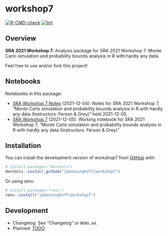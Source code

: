 
<!-- README.md is generated from README.Rmd. Please edit that file -->

# workshop7

<!-- badges: start -->

[![R-CMD-check](https://github.com/jabenninghoff/workshop7/workflows/R-CMD-check/badge.svg)](https://github.com/jabenninghoff/workshop7/actions)
[![lint](https://github.com/jabenninghoff/workshop7/workflows/lint/badge.svg)](https://github.com/jabenninghoff/workshop7/actions)
<!-- badges: end -->

## Overview

**SRA 2021 Workshop 7:** Analysis package for SRA 2021 Workshop 7: Monte
Carlo simulation and probability bounds analysis in R with hardly any
data.

Feel free to use and/or fork this project!

## Notebooks

Notebooks in this package:

-   [SRA Workshop 7
    Notes](https://jabenninghoff.github.io/workshop7/workshop-notes.html)
    (2021-12-04): Notes for SRA 2021 Workshop 7, “Monte Carlo simulation
    and probability bounds analysis in R with hardly any data
    (Instructors: Ferson & Grey)” held 2021-12-05.
-   [SRA Workshop
    7](https://jabenninghoff.github.io/workshop7/workshop.html)
    (2021-12-05): Working notebook for SRA 2021 Workshop 7, “Monte Carlo
    simulation and probability bounds analysis in R with hardly any data
    (Instructors: Ferson & Grey)”

## Installation

You can install the development version of workshop7 from
[GitHub](https://github.com/) with:

``` r
# install.packages("devtools")
devtools::install_github("jabenninghoff/workshop7")
```

Or using renv:

``` r
# install.packages("renv")
renv::install("jabenninghoff/workshop7")
```

## Development

-   Changelog: See “Changelog” or `NEWS.md`.
-   Planned: [TODO](TODO.md)
